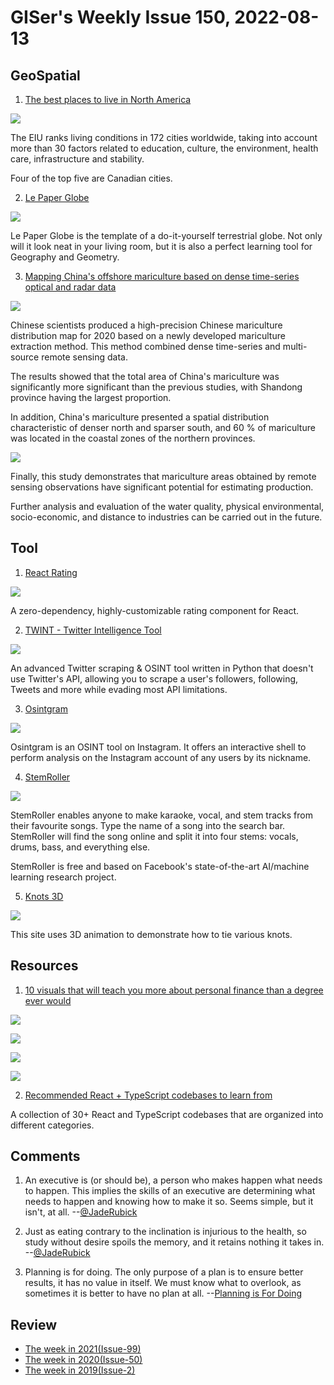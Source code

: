 # GISer's Weekly Issue 150, 2022-08-13

## GeoSpatial

1. [The best places to live in North America](https://www.economist.com/graphic-detail/2022/08/05/the-best-places-to-live-in-north-america)

![](https://www.readthepeak.com/rails/active_storage/representations/eyJfcmFpbHMiOnsibWVzc2FnZSI6IkJBaHBBc01LIiwiZXhwIjpudWxsLCJwdXIiOiJibG9iX2lkIn19--b8ad7921c99fad93db927d9ac80e30765f1ebf83/eyJfcmFpbHMiOnsibWVzc2FnZSI6IkJBaDdCem9TY21WemFYcGxYM1J2WDJacGRGc0hhUUlnQXpBNkNuTmhkbVZ5ZXdZNkRIRjFZV3hwZEhscFh3PT0iLCJleHAiOm51bGwsInB1ciI6InZhcmlhdGlvbiJ9fQ==--e866e63049ced4a0808afe3e5bff30f52e69e9d3/Screen%20Shot%202022-08-08%20at%203.57.35%20PM.png)

The EIU ranks living conditions in 172 cities worldwide, taking into account more than 30 factors related to education, culture, the environment, health care, infrastructure and stability.

Four of the top five are Canadian cities.

2. [Le Paper Globe](https://joachimesque.com/globe/index.html.en)

![](https://joachimesque.com/globe/images/le-paper-globe.jpg)

Le Paper Globe is the template of a do-it-yourself terrestrial globe. Not only will it look neat in your living room, but it is also a perfect learning tool for Geography and Geometry.

3. [Mapping China's offshore mariculture based on dense time-series optical and radar data](https://www.tandfonline.com/doi/full/10.1080/17538947.2022.2108923?af=R)

![](https://www.tandfonline.com/na101/home/literatum/publisher/tandf/journals/content/tjde20/2022/tjde20.v015.i01/17538947.2022.2108923/20220808/images/medium/tjde_a_2108923_f0008_oc.jpg)

Chinese scientists produced a high-precision Chinese mariculture distribution map for 2020 based on a newly developed mariculture extraction method. This method combined dense time-series and multi-source remote sensing data.

The results showed that the total area of China's mariculture was significantly more significant than the previous studies, with Shandong province having the largest proportion.

In addition, China's mariculture presented a spatial distribution characteristic of denser north and sparser south, and 60 % of mariculture was located in the coastal zones of the northern provinces.

![](https://www.tandfonline.com/na101/home/literatum/publisher/tandf/journals/content/tjde20/2022/tjde20.v015.i01/17538947.2022.2108923/20220808/images/medium/tjde_a_2108923_f0010_oc.jpg)

Finally, this study demonstrates that mariculture areas obtained by remote sensing observations have significant potential for estimating production.

Further analysis and evaluation of the water quality, physical environmental, socio-economic, and distance to industries can be carried out in the future.

## Tool

1. [React Rating](https://github.com/smastrom/react-rating?ck_subscriber_id=1664454795)

![](https://camo.githubusercontent.com/9016380380b84c9b82bf02a3331a9dfd402109e77643bfd53691588f4e2ca29b/68747470733a2f2f692e6962622e636f2f305837646a6d462f6578616d706c65732e706e67)

A zero-dependency, highly-customizable rating component for React.

2. [TWINT - Twitter Intelligence Tool](https://github.com/twintproject/twint)

![](https://camo.githubusercontent.com/e07e699c55c6e7f0c45a924cbe4387e0c53cd8766333a8e9929feff1419008fe/68747470733a2f2f692e696d6775722e636f6d2f6961483373377a2e706e67)

An advanced Twitter scraping & OSINT tool written in Python that doesn't use Twitter's API, allowing you to scrape a user's followers, following, Tweets and more while evading most API limitations.

3. [Osintgram](https://github.com/Datalux/Osintgram)

![](https://github.com/Datalux/Osintgram/raw/master/.img/carbon.png)

Osintgram is an OSINT tool on Instagram. It offers an interactive shell to perform analysis on the Instagram account of any users by its nickname.

4. [StemRoller](https://www.stemroller.com/)

![](https://cdn.beekka.com/blogimg/asset/202208/bg2022080605.webp)

StemRoller enables anyone to make karaoke, vocal, and stem tracks from their favourite songs. Type the name of a song into the search bar. StemRoller will find the song online and split it into four stems: vocals, drums, bass, and everything else.

StemRoller is free and based on Facebook's state-of-the-art AI/machine learning research project.

5. [Knots 3D](https://knots3d.com/knots/en_us/ALL)

![](https://cdn.beekka.com/blogimg/asset/202205/bg2022052802.webp)

This site uses 3D animation to demonstrate how to tie various knots.

## Resources

1. [10 visuals that will teach you more about personal finance than a degree ever would](https://twitter.com/FIMindset__/status/1551891346910322691)

![](https://pbs.twimg.com/media/FYls9CTX0AMuVIr?format=jpg&name=small)

![](https://pbs.twimg.com/media/FYls9pLXoAIpoN5?format=jpg&name=small)

![](https://pbs.twimg.com/media/FYls-__XwAYqI5x?format=png&name=small)

![](https://pbs.twimg.com/media/FYltAaDWQAEuKkp?format=png&name=small)

2. [Recommended React + TypeScript codebases to learn from](https://react-typescript-cheatsheet.netlify.app/docs/basic/recommended/codebases/?ck_subscriber_id=1664454795)

A collection of 30+ React and TypeScript codebases that are organized into different categories.

## Comments

1. An executive is (or should be), a person who makes happen what needs to happen. This implies the skills of an executive are determining what needs to happen and knowing how to make it so. Seems simple, but it isn't, at all.
   --[@JadeRubick](https://twitter.com/JadeRubick/status/1557359595583967232)

2. Just as eating contrary to the inclination is injurious to the health, so study without desire spoils the memory, and it retains nothing it takes in.
   --[@JadeRubick](https://twitter.com/JadeRubick/status/1557359595583967232)

3. Planning is for doing. The only purpose of a plan is to ensure better results, it has no value in itself. We must know what to overlook, as sometimes it is better to have no plan at all.
   --[Planning is For Doing](https://biggestfish.substack.com/p/planning-is-for-doing)

## Review

- [The week in 2021(Issue-99)](https://github.com/lkcozy/weekly/blob/master/docs/2021/issue-99.md)
- [The week in 2020(Issue-50)](https://github.com/lkcozy/weekly/blob/master/docs/2020/issue-50.md)
- [The week in 2019(Issue-2)](https://github.com/lkcozy/weekly/blob/master/docs/2019/issue-2.md)

